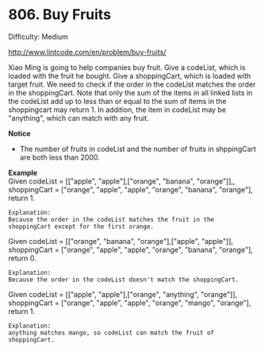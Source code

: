 # 806. Buy Fruits

Difficulty: Medium

http://www.lintcode.com/en/problem/buy-fruits/

Xiao Ming is going to help companies buy fruit. Give a codeList, which is loaded with the fruit he bought. Give a shoppingCart, which is loaded with target fruit. We need to check if the order in the codeList matches the order in the shoppingCart. Note that only the sum of the items in all linked lists in the codeList add up to less than or equal to the sum of items in the shoppingcart may return 1. In addition, the item in codeList may be "anything", which can match with any fruit.

**Notice**  
* The number of fruits in codeList and the number of fruits in shppingCart are both less than 2000.

**Example**  
Given codeList = [["apple", "apple"],["orange", "banana", "orange"]],, shoppingCart = ["orange", "apple", "apple", "orange", "banana", "orange"], return 1.
```
Explanation:
Because the order in the codeList matches the fruit in the shoppingCart except for the first orange.
```
Given codeList = [["orange", "banana", "orange"],["apple", "apple"]], shoppingCart = ["orange", "apple", "apple", "orange", "banana", "orange"], return 0.
```
Explanation:
Because the order in the codeList doesn't match the shoppingCart.
```
Given codeList = [["apple", "apple"],["orange", "anything", "orange"]], shoppingCart = ["orange", "apple", "apple", "orange", "mango", "orange"], return 1.
```
Explanation:
anything matches mango, so codeList can match the fruit of shoppingCart.
```
